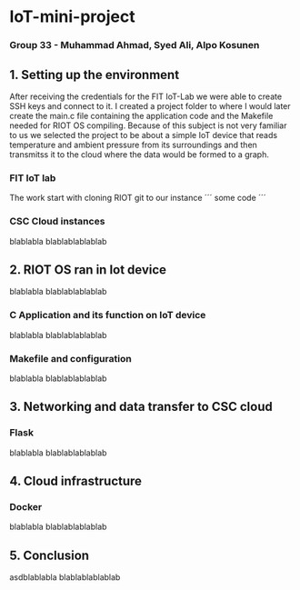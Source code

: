# IoT-mini-project 
### Group 33 - Muhammad Ahmad, Syed Ali, Alpo Kosunen

## 1. Setting up the environment

After receiving the credentials for the FIT IoT-Lab we were able to create SSH keys and connect to it. I created a project folder to where I would later create the main.c file containing the application code and the Makefile needed for RIOT OS compiling. Because of this subject is not very familiar to us we selected the project to be about a simple IoT device that reads temperature and ambient pressure from its surroundings and then transmitss it to the cloud where the data would be formed to a graph. 

### FIT IoT lab

The work start with cloning RIOT git to our instance
´´´
some code
´´´

### CSC Cloud instances

blablabla blablablablablab
## 2. RIOT OS ran in Iot device
blablabla blablablablablab
### C Application and its function on IoT device
blablabla blablablablablab
### Makefile and configuration
blablabla blablablablablab

## 3. Networking and data transfer to CSC cloud

### Flask
blablabla blablablablablab

## 4. Cloud infrastructure

### Docker
blablabla blablablablablab


## 5. Conclusion
asdblablabla blablablablablab
